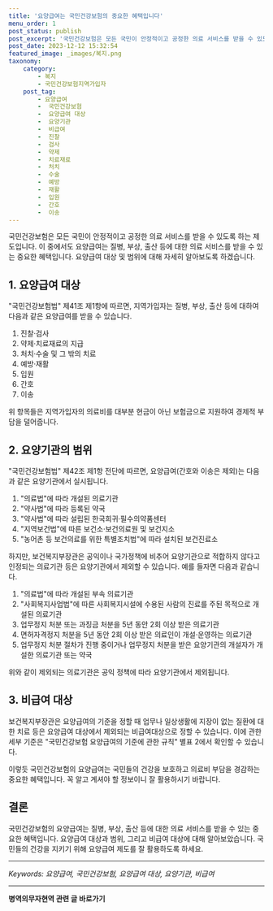 ```yaml
---
title: '요양급여는 국민건강보험의 중요한 혜택입니다'
menu_order: 1
post_status: publish
post_excerpt: '국민건강보험은 모든 국민이 안정적이고 공정한 의료 서비스를 받을 수 있도록 하는 제도입니다. 이 중에서도 요양급여는 질병, 부상, 출산 등에 대한 의료 서비스를 받을 수 있는 중요한 혜택입니다. 요양급여 대상 및 범위에 대해 자세히 알아보도록 하겠습니다.'
post_date: 2023-12-12 15:32:54
featured_image: _images/복지.png
taxonomy:
    category:
        - 복지
        - 국민건강보험지역가입자
    post_tag:
        - 요양급여
        -  국민건강보험
        -  요양급여 대상
        -  요양기관
        -  비급여
        -  진찰
        -  검사
        -  약제
        -  치료재료
        -  처치
        -  수술
        -  예방
        -  재활
        -  입원
        -  간호
        -  이송
---
```



국민건강보험은 모든 국민이 안정적이고 공정한 의료 서비스를 받을 수 있도록 하는 제도입니다. 이 중에서도 요양급여는 질병, 부상, 출산 등에 대한 의료 서비스를 받을 수 있는 중요한 혜택입니다. 요양급여 대상 및 범위에 대해 자세히 알아보도록 하겠습니다.

## 1. 요양급여 대상

"국민건강보험법" 제41조 제1항에 따르면, 지역가입자는 질병, 부상, 출산 등에 대하여 다음과 같은 요양급여를 받을 수 있습니다.

1. 진찰·검사
2. 약제·치료재료의 지급
3. 처치·수술 및 그 밖의 치료
4. 예방·재활
5. 입원
6. 간호
7. 이송

위 항목들은 지역가입자의 의료비를 대부분 현금이 아닌 보험금으로 지원하여 경제적 부담을 덜어줍니다.

## 2. 요양기관의 범위

"국민건강보험법" 제42조 제1항 전단에 따르면, 요양급여(간호와 이송은 제외)는 다음과 같은 요양기관에서 실시됩니다.

1. "의료법"에 따라 개설된 의료기관
2. "약사법"에 따라 등록된 약국
3. "약사법"에 따라 설립된 한국희귀·필수의약품센터
4. "지역보건법"에 따른 보건소·보건의료원 및 보건지소
5. "농어촌 등 보건의료를 위한 특별조치법"에 따라 설치된 보건진료소

하지만, 보건복지부장관은 공익이나 국가정책에 비추어 요양기관으로 적합하지 않다고 인정되는 의료기관 등은 요양기관에서 제외할 수 있습니다. 예를 들자면 다음과 같습니다.

1. "의료법"에 따라 개설된 부속 의료기관
2. "사회복지사업법"에 따른 사회복지시설에 수용된 사람의 진료를 주된 목적으로 개설된 의료기관
3. 업무정지 처분 또는 과징금 처분을 5년 동안 2회 이상 받은 의료기관
4. 면허자격정지 처분을 5년 동안 2회 이상 받은 의료인이 개설·운영하는 의료기관
5. 업무정지 처분 절차가 진행 중이거나 업무정지 처분을 받은 요양기관의 개설자가 개설한 의료기관 또는 약국

위와 같이 제외되는 의료기관은 공익 정책에 따라 요양기관에서 제외됩니다.

## 3. 비급여 대상

보건복지부장관은 요양급여의 기준을 정할 때 업무나 일상생활에 지장이 없는 질환에 대한 치료 등은 요양급여 대상에서 제외되는 비급여대상으로 정할 수 있습니다. 이에 관한 세부 기준은 "국민건강보험 요양급여의 기준에 관한 규칙" 별표 2에서 확인할 수 있습니다.

이렇듯 국민건강보험의 요양급여는 국민들의 건강을 보호하고 의료비 부담을 경감하는 중요한 혜택입니다. 꼭 알고 계셔야 할 정보이니 잘 활용하시기 바랍니다.

## 결론

국민건강보험의 요양급여는 질병, 부상, 출산 등에 대한 의료 서비스를 받을 수 있는 중요한 혜택입니다. 요양급여 대상과 범위, 그리고 비급여 대상에 대해 알아보았습니다. 국민들의 건강을 지키기 위해 요양급여 제도를 잘 활용하도록 하세요.

---
*Keywords: 요양급여, 국민건강보험, 요양급여 대상, 요양기관, 비급여*
<!-- wp:separator -->
<hr class="wp-block-separator has-alpha-channel-opacity"/>
<!-- /wp:separator -->

<!-- wp:group {"backgroundColor":"base","layout":{"type":"constrained"}} -->
<div class="wp-block-group has-base-background-color has-background"><!-- wp:paragraph {"align":"center","fontSize":"medium"} -->
<p class="has-text-align-center has-large-font-size"><strong>병역의무자현역 관련 글 바로가기</strong></p>
<!-- /wp:paragraph -->


<!-- wp:latest-posts
{"categories":[{"id":9912,"count":19,"description":"","link":"https://uknowlaw.com/category/%eb%b3%91%ec%97%ad%ec%9d%98%eb%ac%b4%ec%9e%90%ed%98%84%ec%97%ad/","name":"병역의무자현역","slug":"병역의무자현역","taxonomy":"category","parent":0,"meta":[],"_links":{"self":[{"href":"https://uknowlaw.com/wp-json/wp/v2/categories/9912"}],"collection":[{"href":"https://uknowlaw.com/wp-json/wp/v2/categories"}],"about":[{"href":"https://uknowlaw.com/wp-json/wp/v2/taxonomies/category"}],"wp:post_type":[{"href":"https://uknowlaw.com/wp-json/wp/v2/posts?categories=9912"}],"curies":[{"name":"wp","href":"https://api.w.org/{rel}","templated":true}]}}],"postsToShow":100,"excerptLength":28,"postLayout":"grid","columns":2,"featuredImageAlign":"left","featuredImageSizeSlug":"large","fontSize":"small"} /--></div>
<!-- /wp:group -->
